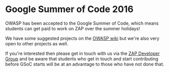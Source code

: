 # Google Summer of Code 2016
OWASP has been accepted to the Google Summer of Code, which means students can get paid to work on ZAP over the summer holidays!

We have some suggested projects on the [OWASP wiki](https://www.owasp.org/index.php/GSOC2016_Ideas#OWASP_ZAP) but we're also very open to other projects as well.

If you're interested then please get in touch with us via the [ZAP Developer Group](http://groups.google.com/group/zaproxy-develop) and be aware that students who get in touch and start contributing before GSoC starts will be at an advantage to those who have not done that.
